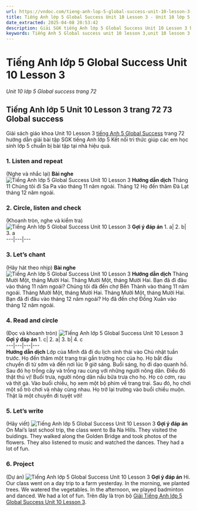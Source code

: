 ```yaml
---
url: https://vndoc.com/tieng-anh-lop-5-global-success-unit-10-lesson-3-321010
title: Tiếng Anh lớp 5 Global Success Unit 10 Lesson 3 - Unit 10 lớp 5 Global success trang 72 - VnDoc.com
date_extracted: 2025-04-08 20:53:42
description: Giải SGK tiếng Anh lớp 5 Global Success Unit 10 Lesson 3 bao gồm đáp án các phần bài tập trang 72 giúp các em chuẩn bị bài hiệu quả.
keywords: Tiếng Anh 5 Global success unit 10 lesson 3,unit 10 lesson 3 lớp 5,unit 10 lesson 3 lớp 5 Global success,tiếng anh lớp 5 unit 10 lesson3,tiếng anh lớp 5 global success unit 10 lesson 3,unit 10 lesson 3 tiếng anh 5 global success,unit 10 lesson 3 lớp 5 Global success trang 72,tiếng anh 5 unit 10 lesson 3,Tiếng Anh 5 unit 10 lesson 3 Global Success,tiếng Anh lớp 5 kết nối unit 10 lesson 3
---
```


# Tiếng Anh lớp 5 Global Success Unit 10 Lesson 3
 _Unit 10 lớp 5 Global success trang 72_
## Tiếng Anh lớp 5 Unit 10 Lesson 3 trang 72 73 Global success
Giải sách giáo khoa Unit 10 Lesson 3 [tiếng Anh 5 Global Success](<https://vndoc.com/tieng-anh-lop-5-global-success>) trang 72 hướng dẫn giải bài tập SGK tiếng Anh lớp 5 Kết nối tri thức giúp các em học sinh lớp 5 chuẩn bị bài tập tại nhà hiệu quả.
### 1\. Listen and repeat
\(Nghe và nhắc lại\)
**Bài nghe**
![Tiếng Anh lớp 5 Global Success Unit 10 Lesson 3](https://i.vdoc.vn/data/image/2024/05/29/tieng-anh-lop-5-global-success-unit-10-lesson-3-1.png)
**Hướng dẫn dịch**
Tháng 11
Chúng tôi đi Sa Pa vào tháng 11 năm ngoái.
Tháng 12
Họ đến thăm Đà Lạt tháng 12 năm ngoái.
### 2\. Circle, listen and check
\(Khoanh tròn, nghe và kiểm tra\)
![Tiếng Anh lớp 5 Global Success Unit 10 Lesson 3](https://i.vdoc.vn/data/image/2024/05/29/tieng-anh-lop-5-global-success-unit-10-lesson-3-2.png)
**Gợi ý đáp án**
1\. a| 2\. b| 3\. a  
---|---|---  
### 3\. Let’s chant
\(Hãy hát theo nhịp\)
**Bài nghe**
![Tiếng Anh lớp 5 Global Success Unit 10 Lesson 3](https://i.vdoc.vn/data/image/2024/05/29/tieng-anh-lop-5-global-success-unit-10-lesson-3-3.png)
**Hướng dẫn dịch**
Tháng Mười Một, tháng Mười Hai.
Tháng Mười Một, tháng Mười Hai.
Bạn đã đi đâu vào tháng 11 năm ngoái?
Chúng tôi đã đến chợ Bến Thành vào tháng 11 năm ngoái.
Tháng Mười Một, tháng Mười Hai.
Tháng Mười Một, tháng Mười Hai.
Bạn đã đi đâu vào tháng 12 năm ngoái?
Họ đã đến chợ Đồng Xuân vào tháng 12 năm ngoái.
### 4\. Read and circle
\(Đọc và khoanh tròn\)
![Tiếng Anh lớp 5 Global Success Unit 10 Lesson 3](https://i.vdoc.vn/data/image/2024/05/29/tieng-anh-lop-5-global-success-unit-10-lesson-3-4.png)
**Gợi ý đáp án**
1\. c| 2\. a| 3\. b| 4\. c  
---|---|---|---  
**Hướng dẫn dịch**
Lớp của Minh đã đi du lịch sinh thái vào Chủ nhật tuần trước. Họ đến thăm một trang trại gần trường học của họ. Họ bắt đầu chuyến đi từ sớm và đến nơi lúc 9 giờ sáng. Buổi sáng, họ đi dạo quanh hồ. Sau đó họ trồng cây và trồng rau cùng với những người nông dân. Điều đó thật thú vị\! Buổi trưa, người nông dân nấu bữa trưa cho họ. Họ có cơm, rau và thịt gà. Vào buổi chiều, họ xem một bộ phim về trang trại. Sau đó, họ chơi một số trò chơi và nhảy cùng nhau. Họ trở lại trường vào buổi chiều muộn. Thật là một chuyến đi tuyệt vời\!
### 5\. Let’s write
\(Hãy viết\)
![Tiếng Anh lớp 5 Global Success Unit 10 Lesson 3](https://i.vdoc.vn/data/image/2024/05/29/tieng-anh-lop-5-global-success-unit-10-lesson-3-5.png)
**Gợi ý đáp án**
On Mai’s last school trip, the class went to Ba Na Hills. They visited the buidings. They walked along the Golden Bridge and took photos of the flowers. They also listened to music and watched the dances. They had a lot of fun.
### 6\. Project
\(Dự án\)
![Tiếng Anh lớp 5 Global Success Unit 10 Lesson 3](https://i.vdoc.vn/data/image/2024/05/29/tieng-anh-lop-5-global-success-unit-10-lesson-3-6.png)
**Gợi ý đáp án**
Hi. Our class went on a day trip to a farm yesterday. In the morning, we planted trees. We watered the vegetables. In the afternoon, we played badminton and danced. We had a lot of fun.
Trên đây là trọn bộ [Giải Tiếng Anh lớp 5 Global Success Unit 10 Lesson 3](<https://vndoc.com/tieng-anh-lop-5-global-success-unit-10-lesson-3-321010>).

